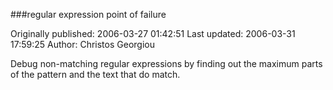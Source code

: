 ###regular expression point of failure

Originally published: 2006-03-27 01:42:51
Last updated: 2006-03-31 17:59:25
Author: Christos Georgiou

Debug non-matching regular expressions by finding out the maximum parts of the pattern and the text that do match.
